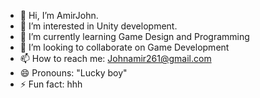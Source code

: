 - 👋 Hi, I’m AmirJohn.
- 👀 I’m interested in Unity development.
- 🌱 I’m currently learning Game Design and Programming
- 💞️ I’m looking to collaborate on Game Development
- 📫 How to reach me: Johnamir261@gmail.com
- 😄 Pronouns: "Lucky boy"
- ⚡ Fun fact: hhh

<!---
Tom093076/Tom093076 is a ✨ special ✨ repository because its `README.md` (this file) appears on your GitHub profile.
You can click the Preview link to take a look at your changes.
--->
